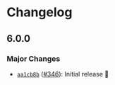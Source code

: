 # Changelog

## 6.0.0

### Major Changes

- [`aa1cb8b`](https://github.com/capawesome-team/capacitor-plugins/commit/aa1cb8b01a5462e429dc3090ae7f9516ea8e1520) ([#346](https://github.com/capawesome-team/capacitor-plugins/pull/346)): Initial release 🎉
